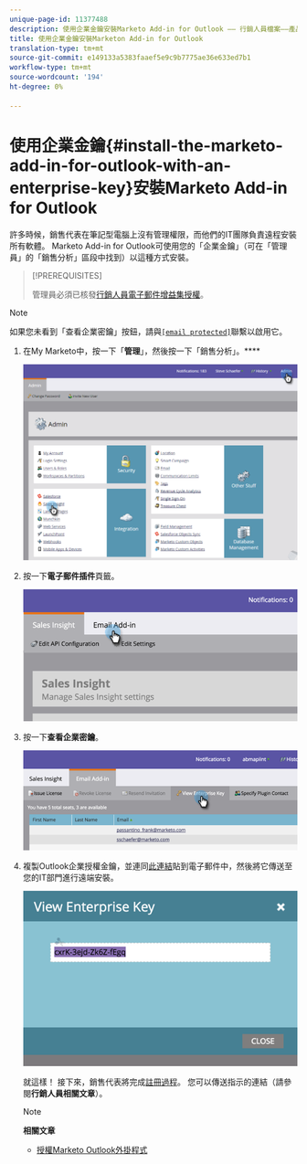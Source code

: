```yaml
---
unique-page-id: 11377488
description: 使用企業金鑰安裝Marketo Add-in for Outlook —— 行銷人員檔案——產品檔案
title: 使用企業金鑰安裝Marketon Add-in for Outlook
translation-type: tm+mt
source-git-commit: e149133a5383faaef5e9c9b7775ae36e633ed7b1
workflow-type: tm+mt
source-wordcount: '194'
ht-degree: 0%

---
```



# 使用企業金鑰{#install-the-marketo-add-in-for-outlook-with-an-enterprise-key}安裝Marketo Add-in for Outlook

許多時候，銷售代表在筆記型電腦上沒有管理權限，而他們的IT團隊負責遠程安裝所有軟體。 Marketo Add-in for Outlook可使用您的「企業金鑰」（可在「管理員」的「銷售分析」區段中找到）以這種方式安裝。

>[!PREREQUISITES]
>
>管理員必須已核發[行銷人員電子郵件增益集授權](issue-a-marketo-email-add-in-license.md)。

>[!NOTE]
>
>如果您未看到「查看企業密鑰」按鈕，請與[`[email protected]`](http://docs.marketo.com/cdn-cgi/l/email-protection#1c6f696c6c736e685c717d6e77796873327f7371)聯繫以啟用它。

1. 在My Marketo中，按一下「**管理**」，然後按一下「銷售分析」。****

   ![](assets/image2016-7-25-14-3a22-3a12.png)

1. 按一下&#x200B;**電子郵件插件**&#x200B;頁籤。

   ![](assets/image2016-7-25-14-3a23-3a57.png)

1. 按一下&#x200B;**查看企業密鑰**。

   ![](assets/image2016-7-25-14-3a35-3a38.png)

1. 複製Outlook企業授權金鑰，並連同[此連結](marketo-outlook-plugin-installation-by-it.md)貼到電子郵件中，然後將它傳送至您的IT部門進行遠端安裝。

   ![](assets/image2016-7-25-14-3a39-3a9.png)

   就這樣！ 接下來，銷售代表將完成[註冊過程](authorize-the-marketo-outlook-plugin.md)。 您可以傳送指示的連結（請參閱&#x200B;**行銷人員相關文章**）。

   >[!NOTE]
   >
   >**相關文章**
   >
   >    
   >    
   >    * [授權Marketo Outlook外掛程式](authorize-the-marketo-outlook-plugin.md)


